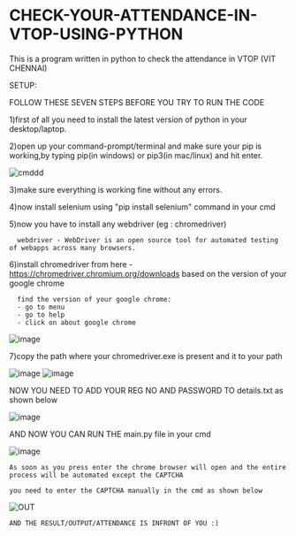 # CHECK-YOUR-ATTENDANCE-IN-VTOP-USING-PYTHON
This is a program written in python to check the attendance in VTOP (VIT CHENNAI) 

SETUP:

FOLLOW THESE SEVEN STEPS BEFORE YOU TRY TO RUN THE CODE

1)first of all you need to install the latest version of python in your desktop/laptop.

2)open up your command-prompt/terminal and make sure your pip is working,by typing pip(in windows) or pip3(in mac/linux) and hit enter.

   ![cmddd](https://user-images.githubusercontent.com/64541222/94987861-fa6aec80-0586-11eb-9a5b-1be8b064149d.png)

3)make sure everything is working fine without any errors.

4)now install selenium using "pip install selenium" command in your cmd

5)now you have to install any webdriver (eg : chromedriver)

      webdriver - WebDriver is an open source tool for automated testing of webapps across many browsers.
6)install chromedriver from here - https://chromedriver.chromium.org/downloads based on the version of your google chrome

      find the version of your google chrome:
      - go to menu
      - go to help
      - click on about google chrome
   
   ![image](https://user-images.githubusercontent.com/64541222/94987734-1fab2b00-0586-11eb-94d9-4bfb499026cb.png)
  
  7)copy the path where your chromedriver.exe is present and it to your path
  
   ![image](https://user-images.githubusercontent.com/64541222/94987944-87ae4100-0587-11eb-806e-7efc4bf96284.png)
   ![image](https://user-images.githubusercontent.com/64541222/94987979-b75d4900-0587-11eb-9c15-58b0b010767a.png)
  
  
  NOW YOU NEED TO ADD YOUR REG NO AND PASSWORD TO details.txt as shown below
  
   ![image](https://user-images.githubusercontent.com/64541222/94988104-7d407700-0588-11eb-85a6-09ed34bcf099.png)
  
  AND NOW YOU CAN RUN THE main.py file in your cmd
  
   ![image](https://user-images.githubusercontent.com/64541222/94988236-58003880-0589-11eb-8b5b-abf08a5626af.png)
    
    As soon as you press enter the chrome browser will open and the entire process will be automated except the CAPTCHA 
    
    you need to enter the CAPTCHA manually in the cmd as shown below
   
   ![OUT](https://user-images.githubusercontent.com/64541222/94988443-d1e4f180-058a-11eb-81c9-3e1ef6b1d070.png)
    
    AND THE RESULT/OUTPUT/ATTENDANCE IS INFRONT OF YOU :)



 




